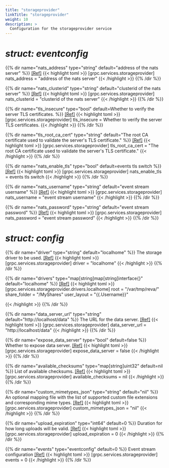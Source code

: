 ```yaml
---
title: "storageprovider"
linkTitle: "storageprovider"
weight: 10
description: >
  Configuration for the storageprovider service
---
```


# _struct: eventconfig_

{{% dir name="nats_address" type="string" default="address of the nats server" %}}
 [[Ref]](https://github.com/cs3org/reva/tree/master/internal/grpc/services/storageprovider/storageprovider.go#L75)
{{< highlight toml >}}
[grpc.services.storageprovider]
nats_address = "address of the nats server"
{{< /highlight >}}
{{% /dir %}}

{{% dir name="nats_clusterid" type="string" default="clusterid of the nats server" %}}
 [[Ref]](https://github.com/cs3org/reva/tree/master/internal/grpc/services/storageprovider/storageprovider.go#L76)
{{< highlight toml >}}
[grpc.services.storageprovider]
nats_clusterid = "clusterid of the nats server"
{{< /highlight >}}
{{% /dir %}}

{{% dir name="tls_insecure" type="bool" default=Whether to verify the server TLS certificates. %}}
 [[Ref]](https://github.com/cs3org/reva/tree/master/internal/grpc/services/storageprovider/storageprovider.go#L77)
{{< highlight toml >}}
[grpc.services.storageprovider]
tls_insecure = Whether to verify the server TLS certificates.
{{< /highlight >}}
{{% /dir %}}

{{% dir name="tls_root_ca_cert" type="string" default="The root CA certificate used to validate the server's TLS certificate." %}}
 [[Ref]](https://github.com/cs3org/reva/tree/master/internal/grpc/services/storageprovider/storageprovider.go#L78)
{{< highlight toml >}}
[grpc.services.storageprovider]
tls_root_ca_cert = "The root CA certificate used to validate the server's TLS certificate."
{{< /highlight >}}
{{% /dir %}}

{{% dir name="nats_enable_tls" type="bool" default=events tls switch %}}
 [[Ref]](https://github.com/cs3org/reva/tree/master/internal/grpc/services/storageprovider/storageprovider.go#L79)
{{< highlight toml >}}
[grpc.services.storageprovider]
nats_enable_tls = events tls switch
{{< /highlight >}}
{{% /dir %}}

{{% dir name="nats_username" type="string" default="event stream username" %}}
 [[Ref]](https://github.com/cs3org/reva/tree/master/internal/grpc/services/storageprovider/storageprovider.go#L80)
{{< highlight toml >}}
[grpc.services.storageprovider]
nats_username = "event stream username"
{{< /highlight >}}
{{% /dir %}}

{{% dir name="nats_password" type="string" default="event stream password" %}}
 [[Ref]](https://github.com/cs3org/reva/tree/master/internal/grpc/services/storageprovider/storageprovider.go#L81)
{{< highlight toml >}}
[grpc.services.storageprovider]
nats_password = "event stream password"
{{< /highlight >}}
{{% /dir %}}

# _struct: config_

{{% dir name="driver" type="string" default="localhome" %}}
The storage driver to be used. [[Ref]](https://github.com/cs3org/reva/tree/master/internal/grpc/services/storageprovider/storageprovider.go#L63)
{{< highlight toml >}}
[grpc.services.storageprovider]
driver = "localhome"
{{< /highlight >}}
{{% /dir %}}

{{% dir name="drivers" type="map[string]map[string]interface{}" default="localhome" %}}
 [[Ref]](https://github.com/cs3org/reva/tree/master/internal/grpc/services/storageprovider/storageprovider.go#L64)
{{< highlight toml >}}
[grpc.services.storageprovider.drivers.localhome]
root = "/var/tmp/reva/"
share_folder = "/MyShares"
user_layout = "{{.Username}}"

{{< /highlight >}}
{{% /dir %}}

{{% dir name="data_server_url" type="string" default="http://localhost/data" %}}
The URL for the data server. [[Ref]](https://github.com/cs3org/reva/tree/master/internal/grpc/services/storageprovider/storageprovider.go#L65)
{{< highlight toml >}}
[grpc.services.storageprovider]
data_server_url = "http://localhost/data"
{{< /highlight >}}
{{% /dir %}}

{{% dir name="expose_data_server" type="bool" default=false %}}
Whether to expose data server. [[Ref]](https://github.com/cs3org/reva/tree/master/internal/grpc/services/storageprovider/storageprovider.go#L66)
{{< highlight toml >}}
[grpc.services.storageprovider]
expose_data_server = false
{{< /highlight >}}
{{% /dir %}}

{{% dir name="available_checksums" type="map[string]uint32" default=nil %}}
List of available checksums. [[Ref]](https://github.com/cs3org/reva/tree/master/internal/grpc/services/storageprovider/storageprovider.go#L67)
{{< highlight toml >}}
[grpc.services.storageprovider]
available_checksums = nil
{{< /highlight >}}
{{% /dir %}}

{{% dir name="custom_mimetypes_json" type="string" default="nil" %}}
An optional mapping file with the list of supported custom file extensions and corresponding mime types. [[Ref]](https://github.com/cs3org/reva/tree/master/internal/grpc/services/storageprovider/storageprovider.go#L68)
{{< highlight toml >}}
[grpc.services.storageprovider]
custom_mimetypes_json = "nil"
{{< /highlight >}}
{{% /dir %}}

{{% dir name="upload_expiration" type="int64" default=0 %}}
Duration for how long uploads will be valid. [[Ref]](https://github.com/cs3org/reva/tree/master/internal/grpc/services/storageprovider/storageprovider.go#L70)
{{< highlight toml >}}
[grpc.services.storageprovider]
upload_expiration = 0
{{< /highlight >}}
{{% /dir %}}

{{% dir name="events" type="eventconfig" default=0 %}}
Event stream configuration [[Ref]](https://github.com/cs3org/reva/tree/master/internal/grpc/services/storageprovider/storageprovider.go#L71)
{{< highlight toml >}}
[grpc.services.storageprovider]
events = 0
{{< /highlight >}}
{{% /dir %}}

